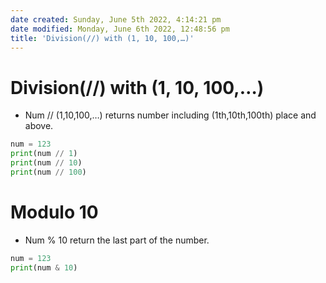 ```yaml
---
date created: Sunday, June 5th 2022, 4:14:21 pm
date modified: Monday, June 6th 2022, 12:48:56 pm
title: 'Division(//) with (1, 10, 100,…)'
---
```


# Division(//) with (1, 10, 100,…)

- Num // (1,10,100,…) returns number including (1th,10th,100th) place and above.

```python
num = 123
print(num // 1)
print(num // 10)
print(num // 100)
```

# Modulo 10

-   Num % 10 return the last part of the number.

```python
num = 123
print(num & 10)
```

